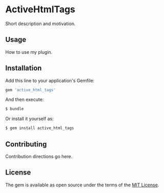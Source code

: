 # ActiveHtmlTags
Short description and motivation.

## Usage
How to use my plugin.

## Installation
Add this line to your application's Gemfile:

```ruby
gem 'active_html_tags'
```

And then execute:
```bash
$ bundle
```

Or install it yourself as:
```bash
$ gem install active_html_tags
```

## Contributing
Contribution directions go here.

## License
The gem is available as open source under the terms of the [MIT License](https://opensource.org/licenses/MIT).
